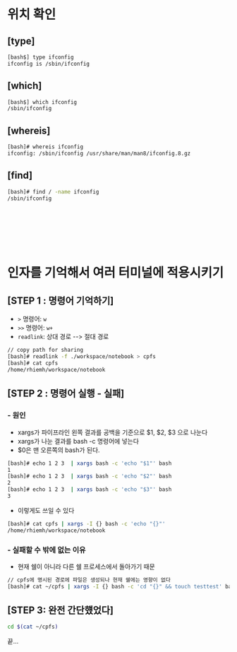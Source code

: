 # 위치 확인

## [type]

```sh
[bash$] type ifconfig
ifconfig is /sbin/ifconfig
```

## [which]

```sh
[bash$] which ifconfig
/sbin/ifconfig
```

## [whereis]

```sh
[bash]# whereis ifconfig
ifconfig: /sbin/ifconfig /usr/share/man/man8/ifconfig.8.gz
```

## [find]

```sh
[bash]# find / -name ifconfig
/sbin/ifconfig
```

<br><br><br><br><br>

# 인자를 기억해서 여러 터미널에 적용시키기

## [STEP 1 : 명령어 기억하기]
 - `>`  명령어: `w`
 - `>>` 명령어: `w+`
 - `readlink`: 상대 경로 --> 절대 경로

```sh
// copy path for sharing
[bash]# readlink -f ./workspace/notebook > cpfs
[bash]# cat cpfs
/home/rhiemh/workspace/notebook
```

## [STEP 2 : 명령어 실행 - 실패]

### - 원인 

 - xargs가 파이프라인 왼쪽 결과를 공백을 기준으로 $1, $2, $3 으로 나눈다
 - xargs가 나눈 결과를 bash -c 명령어에 넣는다
 - $0은 맨 오른쪽의 bash가 된다.

```sh
[bash]# echo 1 2 3  | xargs bash -c 'echo "$1"' bash
1
[bash]# echo 1 2 3  | xargs bash -c 'echo "$2"' bash
2
[bash]# echo 1 2 3  | xargs bash -c 'echo "$3"' bash
3
```

 - 이렇게도 쓰일 수 있다

```sh
[bash]# cat cpfs | xargs -I {} bash -c 'echo "{}"'
/home/rhiemh/workspace/notebook
```

### - 실패할 수 밖에 없는 이유

 - 현재 쉘이 아니라 다른 쉘 프로세스에서 돌아가기 때문

```sh
// cpfs에 명시된 경로에 파일은 생성되나 현재 쉘에는 영향이 없다
[bash]# cat ~/cpfs | xargs -I {} bash -c 'cd "{}" && touch testtest' bash
```

## [STEP 3: 완전 간단헀었다]

```sh
cd $(cat ~/cpfs)
```

끝...

<br><br><br><br><br>
